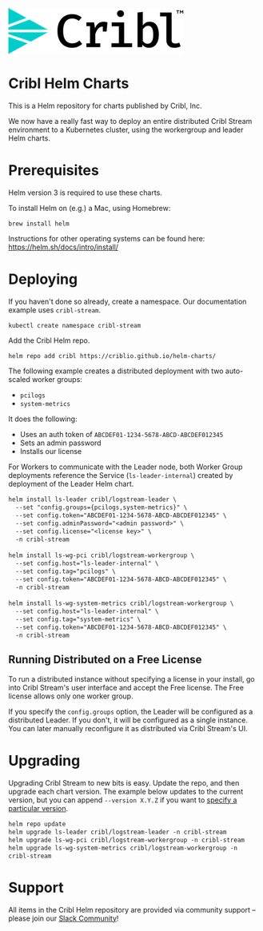 ![Cribl Logo](images/Cribl_Logo_Color_TM.png)
# Cribl Helm Charts

This is a Helm repository for charts published by Cribl, Inc.
 
We now have a really fast way to deploy an entire distributed Cribl Stream environment to a Kubernetes cluster, using the workergroup and leader Helm charts. 

# Prerequisites

Helm version 3 is required to use these charts.

To install Helm on (e.g.) a Mac, using Homebrew:

```
brew install helm
```

Instructions for other operating systems can be found here: https://helm.sh/docs/intro/install/

# Deploying

If you haven't done so already, create a namespace. Our documentation example uses `cribl-stream`.

```
kubectl create namespace cribl-stream
```

Add the Cribl Helm repo.

```
helm repo add cribl https://criblio.github.io/helm-charts/
```

The following example creates a distributed deployment with two auto-scaled worker groups:
- `pcilogs` 
- `system-metrics`

It does the following:

- Uses an auth token of `ABCDEF01-1234-5678-ABCD-ABCDEF012345`
- Sets an admin password
- Installs our license

For Workers to communicate with the Leader node, both Worker Group deployments reference the Service (`ls-leader-internal`) created by deployment of the Leader Helm chart.

```shell
helm install ls-leader cribl/logstream-leader \
  --set "config.groups={pcilogs,system-metrics}" \
  --set config.token="ABCDEF01-1234-5678-ABCD-ABCDEF012345" \
  --set config.adminPassword="<admin password>" \
  --set config.license="<license key>" \
  -n cribl-stream

helm install ls-wg-pci cribl/logstream-workergroup \
  --set config.host="ls-leader-internal" \
  --set config.tag="pcilogs" \
  --set config.token="ABCDEF01-1234-5678-ABCD-ABCDEF012345" \
  -n cribl-stream

helm install ls-wg-system-metrics cribl/logstream-workergroup \
  --set config.host="ls-leader-internal" \
  --set config.tag="system-metrics" \
  --set config.token="ABCDEF01-1234-5678-ABCD-ABCDEF012345" \
  -n cribl-stream
```

## Running Distributed on a Free License

To run a distributed instance without specifying a license in your install, go into Cribl Stream's user interface and accept the Free license. The Free license allows only one worker group. 

If you specify the `config.groups` option, the Leader will be configured as a distributed Leader. If you don't, it will be configured as a single instance. You can later manually reconfigure it as distributed via Cribl Stream's UI.

# Upgrading

Upgrading Cribl Stream to new bits is easy. Update the repo, and then upgrade each chart version. The example below updates to the current version, but you can append `--version X.Y.Z` if you want to [specify a particular version](https://helm.sh/docs/helm/helm_upgrade/).

```
helm repo update
helm upgrade ls-leader cribl/logstream-leader -n cribl-stream
helm upgrade ls-wg-pci cribl/logstream-workergroup -n cribl-stream
helm upgrade ls-wg-system-metrics cribl/logstream-workergroup -n cribl-stream
```

# Support

All items in the Cribl Helm repository are provided via community support – please join our [Slack Community](https://cribl.io/community/)!
